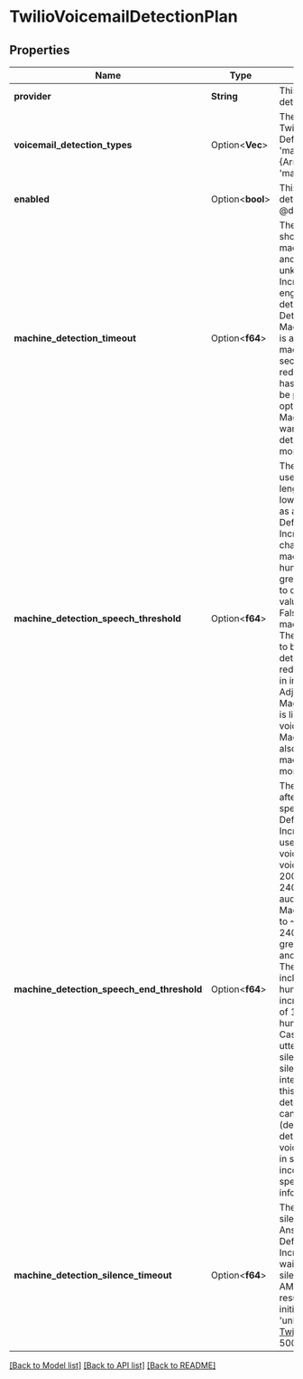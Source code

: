 # TwilioVoicemailDetectionPlan

## Properties

Name | Type | Description | Notes
------------ | ------------- | ------------- | -------------
**provider** | **String** | This is the provider to use for voicemail detection. | 
**voicemail_detection_types** | Option<**Vec<String>**> | These are the AMD messages from Twilio that are considered as voicemail. Default is ['machine_end_beep', 'machine_end_silence'].  @default {Array} ['machine_end_beep', 'machine_end_silence'] | [optional]
**enabled** | Option<**bool**> | This sets whether the assistant should detect voicemail. Defaults to true.  @default true | [optional]
**machine_detection_timeout** | Option<**f64**> | The number of seconds that Twilio should attempt to perform answering machine detection before timing out and returning AnsweredBy as unknown. Default is 30 seconds.  Increasing this value will provide the engine more time to make a determination. This can be useful when DetectMessageEnd is provided in the MachineDetection parameter and there is an expectation of long answering machine greetings that can exceed 30 seconds.  Decreasing this value will reduce the amount of time the engine has to make a determination. This can be particularly useful when the Enable option is provided in the MachineDetection parameter and you want to limit the time for initial detection.  Check the [Twilio docs](https://www.twilio.com/docs/voice/answering-machine-detection#optional-api-tuning-parameters) for more info.  @default 30 | [optional]
**machine_detection_speech_threshold** | Option<**f64**> | The number of milliseconds that is used as the measuring stick for the length of the speech activity. Durations lower than this value will be interpreted as a human, longer as a machine. Default is 2400 milliseconds.  Increasing this value will reduce the chance of a False Machine (detected machine, actually human) for a long human greeting (e.g., a business greeting) but increase the time it takes to detect a machine.  Decreasing this value will reduce the chances of a False Human (detected human, actually machine) for short voicemail greetings. The value of this parameter may need to be reduced by more than 1000ms to detect very short voicemail greetings. A reduction of that significance can result in increased False Machine detections. Adjusting the MachineDetectionSpeechEndThreshold is likely the better approach for short voicemails. Decreasing MachineDetectionSpeechThreshold will also reduce the time it takes to detect a machine.  Check the [Twilio docs](https://www.twilio.com/docs/voice/answering-machine-detection#optional-api-tuning-parameters) for more info.  @default 2400 | [optional]
**machine_detection_speech_end_threshold** | Option<**f64**> | The number of milliseconds of silence after speech activity at which point the speech activity is considered complete. Default is 1200 milliseconds.  Increasing this value will typically be used to better address the short voicemail greeting scenarios. For short voicemails, there is typically 1000-2000ms of audio followed by 1200-2400ms of silence and then additional audio before the beep. Increasing the MachineDetectionSpeechEndThreshold to ~2500ms will treat the 1200-2400ms of silence as a gap in the greeting but not the end of the greeting and will result in a machine detection. The downsides of such a change include: - Increasing the delay for human detection by the amount you increase this parameter, e.g., a change of 1200ms to 2500ms increases human detection delay by 1300ms. - Cases where a human has two utterances separated by a period of silence (e.g. a \"Hello\", then 2000ms of silence, and another \"Hello\") may be interpreted as a machine.  Decreasing this value will result in faster human detection. The consequence is that it can lead to increased False Human (detected human, actually machine) detections because a silence gap in a voicemail greeting (not necessarily just in short voicemail scenarios) can be incorrectly interpreted as the end of speech.  Check the [Twilio docs](https://www.twilio.com/docs/voice/answering-machine-detection#optional-api-tuning-parameters) for more info.  @default 1200 | [optional]
**machine_detection_silence_timeout** | Option<**f64**> | The number of milliseconds of initial silence after which an unknown AnsweredBy result will be returned. Default is 5000 milliseconds.  Increasing this value will result in waiting for a longer period of initial silence before returning an 'unknown' AMD result.  Decreasing this value will result in waiting for a shorter period of initial silence before returning an 'unknown' AMD result.  Check the [Twilio docs](https://www.twilio.com/docs/voice/answering-machine-detection#optional-api-tuning-parameters) for more info.  @default 5000 | [optional]

[[Back to Model list]](../README.md#documentation-for-models) [[Back to API list]](../README.md#documentation-for-api-endpoints) [[Back to README]](../README.md)


